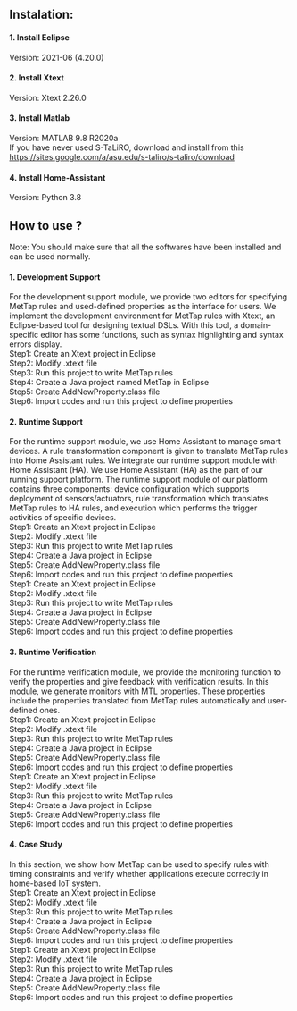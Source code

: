 ## Instalation:
#### 1. Install Eclipse 
  Version: 2021-06 (4.20.0) 
#### 2. Install Xtext
  Version: Xtext 2.26.0   
#### 3. Install Matlab
  Version: MATLAB 9.8 R2020a    
  If you have never used S-TaLiRO, download and install from this https://sites.google.com/a/asu.edu/s-taliro/s-taliro/download
#### 4. Install Home-Assistant
  Version: Python 3.8
## How to use ?
Note: You should make sure that all the softwares have been installed and can be used normally.
#### 1. Development Support
For the development support module, we provide two editors for specifying MetTap rules and used-defined properties as the interface for users.
We implement the development environment for MetTap rules with Xtext, an Eclipse-based tool for designing textual DSLs. 
With this tool, a domain-specific editor has some functions, such as syntax highlighting and syntax errors display.  
Step1: Create an Xtext project in Eclipse     
Step2: Modify .xtext file    
Step3: Run this project to write MetTap rules   
Step4: Create a Java project named MetTap in Eclipse     
Step5: Create AddNewProperty.class file    
Step6: Import codes and run this project to define properties   
#### 2. Runtime Support
For the runtime support module, we use Home Assistant to manage smart devices. 
A rule transformation component is given to translate MetTap rules into Home Assistant rules.
We integrate our runtime support module with Home Assistant (HA).
We use Home Assistant (HA) as the part of our running support platform. 
The runtime support module of our platform contains three components: device configuration which supports deployment of sensors/actuators, rule transformation which translates MetTap rules to HA rules, and execution which performs the trigger activities of specific devices.  
Step1: Create an Xtext project in Eclipse     
Step2: Modify .xtext file    
Step3: Run this project to write MetTap rules   
Step4: Create a Java project in Eclipse     
Step5: Create AddNewProperty.class file    
Step6: Import codes and run this project to define properties   
Step1: Create an Xtext project in Eclipse     
Step2: Modify .xtext file    
Step3: Run this project to write MetTap rules   
Step4: Create a Java project in Eclipse     
Step5: Create AddNewProperty.class file    
Step6: Import codes and run this project to define properties   
#### 3. Runtime Verification
For the runtime verification module, we provide the monitoring function to verify the properties and give feedback with verification results.
In this module, we generate monitors with MTL properties. 
These properties include the properties translated from MetTap rules automatically and user-defined ones.  
Step1: Create an Xtext project in Eclipse     
Step2: Modify .xtext file    
Step3: Run this project to write MetTap rules   
Step4: Create a Java project in Eclipse     
Step5: Create AddNewProperty.class file    
Step6: Import codes and run this project to define properties   
Step1: Create an Xtext project in Eclipse     
Step2: Modify .xtext file    
Step3: Run this project to write MetTap rules   
Step4: Create a Java project in Eclipse     
Step5: Create AddNewProperty.class file    
Step6: Import codes and run this project to define properties   
#### 4. Case Study
In this section, we show how MetTap can be used to specify rules with timing constraints and verify whether applications execute correctly in home-based IoT system.  
Step1: Create an Xtext project in Eclipse     
Step2: Modify .xtext file    
Step3: Run this project to write MetTap rules   
Step4: Create a Java project in Eclipse     
Step5: Create AddNewProperty.class file    
Step6: Import codes and run this project to define properties   
Step1: Create an Xtext project in Eclipse     
Step2: Modify .xtext file    
Step3: Run this project to write MetTap rules   
Step4: Create a Java project in Eclipse     
Step5: Create AddNewProperty.class file    
Step6: Import codes and run this project to define properties   
